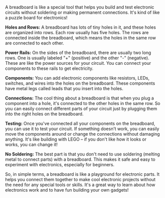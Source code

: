 A breadboard is like a special tool that helps you build and test electronic circuits without soldering or making permanent connections. It's kind of like a puzzle board for electronics!

**Holes and Rows:** A breadboard has lots of tiny holes in it, and these holes are organized into rows. Each row usually has five holes. The rows are connected inside the breadboard, which means the holes in the same row are connected to each other.

**Power Rails:** On the sides of the breadboard, there are usually two long rows. One is usually labeled "+" (positive) and the other "-" (negative). These are like the power sources for your circuit. You can connect your components to these rails to get electricity.

**Components:** You can add electronic components like resistors, LEDs, switches, and wires into the holes on the breadboard. These components have metal legs called leads that you insert into the holes.

**Connections:** The cool thing about a breadboard is that when you plug a component into a hole, it's connected to the other holes in the same row. So you can easily connect different parts of your circuit just by plugging them into the right holes on the breadboard.

**Testing:** Once you've connected all your components on the breadboard, you can use it to test your circuit. If something doesn't work, you can easily move the components around or change the connections without damaging anything. It's like building with LEGO – if you don't like how it looks or works, you can change it!

**No Soldering:** The best part is that you don't need to use soldering (melting metal to connect parts) with a breadboard. This makes it safe and easy to experiment with electronics, especially for beginners.

So, in simple terms, a breadboard is like a playground for electronic parts. It helps you connect them together to make cool electronic projects without the need for any special tools or skills. It's a great way to learn about how electronics work and to have fun building your own gadgets!